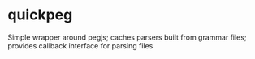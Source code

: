quickpeg
========

Simple wrapper around pegjs; caches parsers built from grammar files; provides callback interface for parsing files
